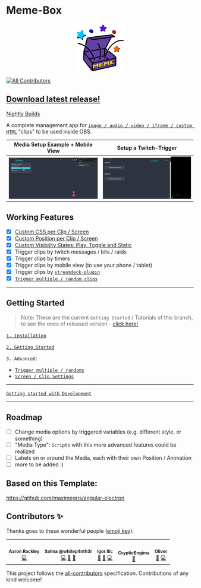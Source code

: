 # Meme-Box

<p align="center">
  
<img src="./assets/memebox-optimized.svg" width="128" height="128">

</p>

<!-- ALL-CONTRIBUTORS-BADGE:START - Do not remove or modify this section -->
[![All Contributors](https://img.shields.io/badge/all_contributors-5-orange.svg?style=flat-square)](#contributors-)
<!-- ALL-CONTRIBUTORS-BADGE:END -->

## [Download latest release!](https://github.com/negue/meme-box/releases)

[Nightly Builds](https://github.com/negue/meme-box-nightly/releases)

A complete management app for [`image / audio / video / iframe / custom HTML`](/tutorials/type_overview.md) "clips" to be used inside OBS.

|**Media Setup Example + Mobile View**|**Setup a Twitch-Trigger**|
|--|--|
|![memebox example setup gif](./assets/memebox_example_mobile_view.gif)|![memebox example twitch trigger gif](./assets/memebox_example_twitch.gif)|

## Working Features

* [x] [Custom CSS per Clip / Screen][URL_ADVANCED_SETTINGS]
* [x] [Custom Position per Clip / Screen][URL_ADVANCED_SETTINGS]
* [x] [Custom Visibility States: Play, Toggle and Static][URL_ADVANCED_SETTINGS]
* [x] Trigger clips by twitch messages / bits / raids
* [x] Trigger clips by timers
* [x] Trigger clips by mobile view (to use your phone / tablet)
* [x] Trigger clips by [`streamdeck-plugin`](./memebox-streamdeck/Release/com.memebox.memebox-streamdeck.streamDeckPlugin)
* [x] [`Trigger multiple / random clips`][URL_META_CLIPS]

-----

## Getting Started

> Note: These are the current `Getting Started` / Tutorials of this branch, to see the ones of released version - [click here!](https://github.com/negue/meme-box/tree/release#getting-started)

[`1. Installation`](./tutorials/installation.md)

[`2. Getting Started`](./tutorials/getting_started.md)

`3. Advanced`:

- [`Trigger multiple / randoms`][URL_META_CLIPS]
- [`Screen / Clip Settings`][URL_ADVANCED_SETTINGS]

[URL_META_CLIPS]: ./tutorials/meta_clips.md
[URL_ADVANCED_SETTINGS]: ./tutorials/screen_clip_advanced_settings.md

___

[`Getting started with Development`](README_DEV.md)

___

## Roadmap

* [ ] Change media options by triggered variables (e.g. different style, or something)
* [ ] "Media Type": `Scripts` with this more advanced features could be realized 
* [ ] Labels on or around the Media, each with their own Position / Animation
* [ ] more to be added :)

## Based on this Template:
https://github.com/maximegris/angular-electron

## Contributors ✨

Thanks goes to these wonderful people ([emoji key](https://allcontributors.org/docs/en/emoji-key)):

<!-- ALL-CONTRIBUTORS-LIST:START - Do not remove or modify this section -->
<!-- prettier-ignore-start -->
<!-- markdownlint-disable -->
<table>
  <tr>
    <td align="center"><a href="http://www.twitch.tv/littleheroesspark"><img src="https://avatars0.githubusercontent.com/u/1301564?v=4?s=100" width="100px;" alt=""/><br /><sub><b>Aaron Rackley</b></sub></a><br /><a href="https://github.com/negue/meme-box/commits?author=ageddesi" title="Code">💻</a></td>
    <td align="center"><a href="http://twitch.tv/whitep4nth3r"><img src="https://avatars0.githubusercontent.com/u/52798353?v=4?s=100" width="100px;" alt=""/><br /><sub><b>Salma @whitep4nth3r</b></sub></a><br /><a href="https://github.com/negue/meme-box/commits?author=whitep4nth3r" title="Code">💻</a> <a href="#ideas-whitep4nth3r" title="Ideas, Planning, & Feedback">🤔</a> <a href="#design-whitep4nth3r" title="Design">🎨</a></td>
    <td align="center"><a href="https://twitch.tv/gacbl"><img src="https://avatars0.githubusercontent.com/u/2153382?v=4?s=100" width="100px;" alt=""/><br /><sub><b>Igor Ilic</b></sub></a><br /><a href="https://github.com/negue/meme-box/issues?q=author%3Agigili" title="Bug reports">🐛</a> <a href="#ideas-gigili" title="Ideas, Planning, & Feedback">🤔</a> <a href="https://github.com/negue/meme-box/commits?author=gigili" title="Code">💻</a></td>
    <td align="center"><a href="https://github.com/CrypticEngima"><img src="https://avatars0.githubusercontent.com/u/30286773?v=4?s=100" width="100px;" alt=""/><br /><sub><b>CrypticEngima</b></sub></a><br /><a href="#design-CrypticEngima" title="Design">🎨</a></td>
    <td align="center"><a href="https://github.com/owehmer"><img src="https://avatars.githubusercontent.com/u/45573843?v=4?s=100" width="100px;" alt=""/><br /><sub><b>Oliver</b></sub></a><br /><a href="https://github.com/negue/meme-box/issues?q=author%3Aowehmer" title="Bug reports">🐛</a> <a href="https://github.com/negue/meme-box/commits?author=owehmer" title="Code">💻</a></td>
  </tr>
</table>

<!-- markdownlint-restore -->
<!-- prettier-ignore-end -->

<!-- ALL-CONTRIBUTORS-LIST:END -->

This project follows the [all-contributors](https://github.com/all-contributors/all-contributors) specification. Contributions of any kind welcome!
